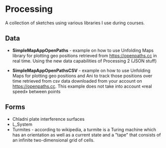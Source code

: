 Processing
==========
A collection of sketches using various libraries I use during courses.  

## Data
* **SimpleMapAppOpenPaths** - example on how to use Unfolding Maps library for plotting geo positions retrieved from https://openpaths.cc in real time.
Using the new data capabilities of Processing 2 (JSON stuff)
  
* **SimpleMapAppOpenPathsCSV** - example on how to use Unfolding Maps for plotting geo positions and Ani to track those positions over time retrieved from csv data downloaded from your account on https://openpaths.cc. 
This example does not take into account «real speed» between points

## Forms
* Chladni plate interference surfaces
* L_System
* Turmites - according to wikipedia, a turmite is a Turing machine which has an orientation as well as a current state and a "tape" that consists of an infinite two-dimensional grid of cells.
